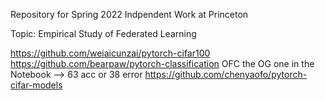 Repository for Spring 2022 Indpendent Work at Princeton

Topic: Empirical Study of Federated Learning

https://github.com/weiaicunzai/pytorch-cifar100
https://github.com/bearpaw/pytorch-classification
OFC the OG one in the Notebook --> 63 acc or 38 error
https://github.com/chenyaofo/pytorch-cifar-models
